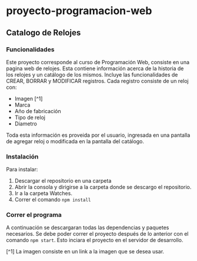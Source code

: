 # proyecto-programacion-web
## Catalogo de Relojes

### Funcionalidades

Este proyecto corresponde al curso de Programación Web, consiste en una pagina web de relojes. Esta contiene información acerca de la historia de los relojes y un catálogo de los mismos. Incluye las funcionalidades de CREAR, BORRAR y MODIFICAR registros. Cada registro consiste de un reloj con: 
- Imagen [^1]
- Marca
- Año de fabricación
- Tipo de reloj
- Diametro

Toda esta información es proveida por el usuario, ingresada en una pantalla de agregar reloj o modificada en la pantalla del catálogo.  

### Instalación

Para instalar:
1. Descargar el repositorio en una carpeta
2. Abrir la consola y dirigirse a la carpeta donde se descargo el repositorio.
3. Ir a la carpeta Watches.
4. Correr el comando `npm install`

### Correr el programa

A continuación se descargaran todas las dependencias y paquetes necesarios. Se debe poder correr el proyecto después de lo anterior con el comando `npm start`. Esto inciara el proyecto en el servidor de desarrollo.


[^1] La imagen consiste en un link a la imagen que se desea usar.
